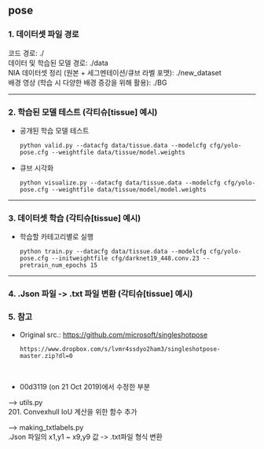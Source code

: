 ## pose

### 1. 데이터셋 파일 경로

  코드 경로: ./ <br>
  데이터 및 학습된 모델 경로: ./data <br>
  NIA 데이터셋 정리 (원본 + 세그멘테이션/큐브 라벨 포맷): ./new_dataset <br>
  배경 영상 (학습 시 다양한 배경 증강을 위해 활용): ./BG <br>

****

### 2. 학습된 모델 테스트 (각티슈[tissue] 예시)

* 공개된 학습 모델 테스트
      
      python valid.py --datacfg data/tissue.data --modelcfg cfg/yolo-pose.cfg --weightfile data/tissue/model.weights
      
* 큐브 시각화 
      
      python visualize.py --datacfg data/tissue.data --modelcfg cfg/yolo-pose.cfg --weightfile data/tissue/model/model.weights
      
      
****

### 3. 데이터셋 학습 (각티슈[tissue] 예시)

* 학습할 카테고리별로 실행
 
      python train.py --datacfg data/tissue.data --modelcfg cfg/yolo-pose.cfg --initweightfile cfg/darknet19_448.conv.23 --pretrain_num_epochs 15

****

### 4. .Json 파일 -> .txt 파일 변환 (각티슈[tissue] 예시)


### 5. 참고

* Original src.: https://github.com/microsoft/singleshotpose
      
      https://www.dropbox.com/s/lvmr4ssdyo2ham3/singleshotpose-master.zip?dl=0
      
<br>

* 00d3119 (on 21 Oct 2019)에서 수정한 부분 <br>
 
--> utils.py <br>
  201. Convexhull IoU 계산을 위한 함수 추가 <br>

--> making_txtlabels.py <br>
  .Json 파일의 x1,y1 ~ x9,y9 값 -> .txt파일 형식 변환
  
      
